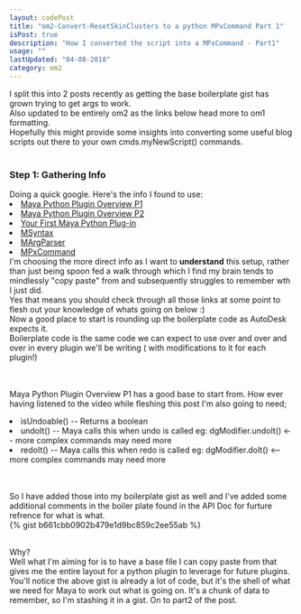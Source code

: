 ```yaml
---
layout: codePost
title: "om2-Convert-ResetSkinClusters to a python MPxCommand Part 1"
isPost: true
description: "How I converted the script into a MPxCommand - Part1"
usage: ""
lastUpdated: "04-08-2018"
category: om2
---
```

I split this into 2 posts recently as getting the base boilerplate gist has grown trying to get args to work.
<br>
Also updated to be entirely om2 as the links below head more to om1 formatting.
<br>
Hopefully this might provide some insights into converting some useful blog scripts out there to your own cmds.myNewScript() commands.
<br>
<br>
<h3>Step 1: Gathering Info</h3>
Doing a quick google. Here's the info I found to use:
<li><a href="https://www.youtube.com/watch?v=BZyXe3MhEyI">Maya Python Plugin Overview P1</a>
<li><a href="https://www.youtube.com/watch?v=v1d8fCtIROI">Maya Python Plugin Overview P2</a>
<li><a href="http://docs.autodesk.com/MAYAUL/2014/ENU/Maya-API-Documentation/index.html?url=files/GUID-B968733D-B288-4DAF-9685-4676DC3E4E94-1.htm,topicNumber=d30e34174">Your First Maya Python Plug-in</a>
<li><a href="http://help.autodesk.com/view/MAYAUL/2018/ENU/?guid=__py_ref_class_open_maya_1_1_m_syntax_html">MSyntax</a>
<li><a href="http://help.autodesk.com/view/MAYAUL/2018/ENU/?guid=__py_ref_class_open_maya_1_1_m_arg_parser_html">MArgParser</a>
<li><a href="http://help.autodesk.com/view/MAYAUL/2018/ENU/?guid=__py_ref_class_open_maya_1_1_m_px_command_html">MPxCommand</a>

<br>
I'm choosing the more direct info as I want to <b>understand</b> this setup,
rather than just being spoon fed a walk through which I find my brain tends to
mindlessly "copy paste" from and subsequently struggles to remember wth I just did.
<br>
Yes that means you should check through all those links at some point to flesh out
your knowledge of whats going on below :)
<br>
Now a good place to start is rounding up the boilerplate code as AutoDesk
expects it.
<br>
Boilerplate code is the same code we can expect to use over and
over and over in every plugin we'll be writing ( with modifications to it for
each plugin!)

<br><br>
Maya Python Plugin Overview P1 has a good base to start from. How ever having
listened to the video while fleshing this post I'm also going to need;
<li>isUndoable()    -- Returns a boolean
<li>undoIt()        -- Maya calls this when undo is called eg: dgModifier.undoIt() <-- more complex commands may need more
<li>redoIt()        -- Maya calls this when redo is called eg: dgModifier.doIt() <-- more complex commands may need more

<br><br>
So I have added those into my boilerplate gist as well and I've added some additional
comments in the boiler plate found in the API Doc for furture refrence for what is what.
<br>
{% gist b661cbb0902b479e1d9bc859c2ee55ab %}

<br>
Why?
<br>
Well what I'm aiming for is to have a base file I can copy paste from that gives
me the entire layout for a python plugin to leverage for future plugins.
<br>
You'll notice the above gist is already a lot of code, but it's the shell of what we need
for Maya to work out what is going on. It's a chunk of data to remember, so I'm stashing
it in a gist. On to part2 of the post.
<a href=https://jamesbdunlop.github.io/om2/2018/04/07/convertResetSkintoMPxCommand02.html


